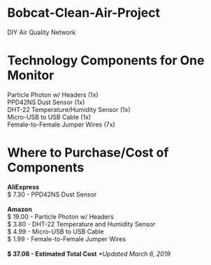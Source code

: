 # Bobcat-Clean-Air-Project
DIY Air Quality Network

# Technology Components for One Monitor
Particle Photon w/ Headers (1x) <br>
PPD42NS Dust Sensor (1x) <br>
DHT-22 Temperature/Humidity Sensor (1x) <br>
Micro-USB to USB Cable (1x) <br>
Female-to-Female Jumper Wires (7x)

# Where to Purchase/Cost of Components
<strong>AliExpress</strong> <br>
$   7.30  -  PPD42NS Dust Sensor <br>
<br>
<strong>Amazon</strong> <br>
$  19.00  -  Particle Photon w/ Headers <br>
$   3.80  -  DHT-22 Temperature and Humidity Sensor <br>
$   4.99  -  Micro-USB to USB Cable <br>
$   1.99  -  Female-to-Female Jumper Wires <br>
<br>
<strong>$  37.08  -  Estimated Total Cost</strong> <i>*Updated March 6, 2019</i><br>
